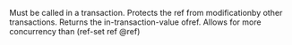 Must be called in a transaction. Protects the ref from modificationby other transactions.  Returns the in-transaction-value ofref. Allows for more concurrency than (ref-set ref @ref)